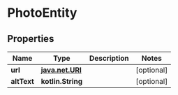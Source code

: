 
# PhotoEntity

## Properties
Name | Type | Description | Notes
------------ | ------------- | ------------- | -------------
**url** | [**java.net.URI**](java.net.URI.md) |  |  [optional]
**altText** | **kotlin.String** |  |  [optional]



